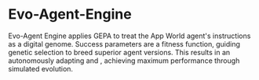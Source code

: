 # Evo-Agent-Engine
Evo-Agent Engine applies GEPA to treat the App World agent's instructions as a digital genome. Success parameters are a fitness function, guiding genetic selection to breed superior agent versions. This results in an autonomously adapting and , achieving maximum performance through simulated evolution.
